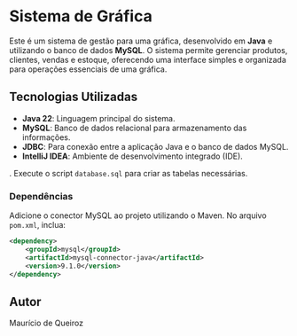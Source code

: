 # Sistema de Gráfica

Este é um sistema de gestão para uma gráfica, desenvolvido em **Java** e utilizando o banco de dados **MySQL**. O sistema permite gerenciar produtos, clientes, vendas e estoque, oferecendo uma interface simples e organizada para operações essenciais de uma gráfica.

## Tecnologias Utilizadas

- **Java 22**: Linguagem principal do sistema.
- **MySQL**: Banco de dados relacional para armazenamento das informações.
- **JDBC**: Para conexão entre a aplicação Java e o banco de dados MySQL.
- **IntelliJ IDEA**: Ambiente de desenvolvimento integrado (IDE).
  

. Execute o script `database.sql` para criar as tabelas necessárias.

### Dependências
Adicione o conector MySQL ao projeto utilizando o Maven. No arquivo `pom.xml`, inclua:

```xml
<dependency>
    <groupId>mysql</groupId>
    <artifactId>mysql-connector-java</artifactId>
    <version>9.1.0</version>
</dependency>
```

## Autor
Maurício de Queiroz


